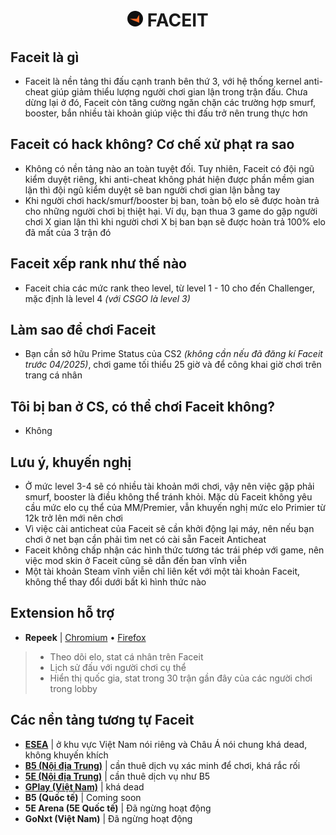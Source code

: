 <h1 align="center"><img width="25px" style="border-radius: 50%" src="https://raw.githubusercontent.com/tori2105/CS2-Ultimate-Guide/refs/heads/main/IMG/faceit.png"> FACEIT</h1>

## Faceit là gì
- Faceit là nền tảng thi đấu cạnh tranh bên thứ 3, với hệ thống kernel anti-cheat giúp giảm thiểu lượng người chơi gian lận trong trận đấu. Chưa dừng lại ở đó, Faceit còn tăng cường ngăn chặn các trường hợp smurf, booster, bắn nhiều tài khoản giúp việc thi đấu trở nên trung thực hơn

## Faceit có hack không? Cơ chế xử phạt ra sao
- Không có nền tảng nào an toàn tuyệt đối. Tuy nhiên, Faceit có đội ngũ kiểm duyệt riêng, khi anti-cheat không phát hiện được phần mềm gian lận thì đội ngũ kiểm duyệt sẽ ban người chơi gian lận bằng tay
- Khi người chơi hack/smurf/booster bị ban, toàn bộ elo sẽ được hoàn trả cho những người chơi bị thiệt hại. Ví dụ, bạn thua 3 game do gặp người chơi X gian lận thì khi người chơi X bị ban bạn sẽ được hoàn trả 100% elo đã mất của 3 trận đó

## Faceit xếp rank như thế nào
- Faceit chia các mức rank theo level, từ level 1 - 10 cho đến Challenger, mặc định là level 4 *(với CSGO là level 3)*

## Làm sao để chơi Faceit
- Bạn cần sở hữu Prime Status của CS2 *(không cần nếu đã đăng kí Faceit trước 04/2025)*, chơi game tối thiểu 25 giờ và để công khai giờ chơi trên trang cá nhân

## Tôi bị ban ở CS, có thể chơi Faceit không?
- Không
 
## Lưu ý, khuyến nghị
- Ở mức level 3-4 sẽ có nhiều tài khoản mới chơi, vậy nên việc gặp phải smurf, booster là điều không thể tránh khỏi. Mặc dù Faceit không yêu cầu mức elo cụ thể của MM/Premier, vẫn khuyến nghị mức elo Primier từ 12k trở lên mới nên chơi
- Vì việc cài anticheat của Faceit sẽ cần khởi động lại máy, nên nếu bạn chơi ở net bạn cần phải tìm net có cài sẵn Faceit Anticheat
- Faceit không chấp nhận các hình thức tương tác trái phép với game, nên việc mod skin ở Faceit cũng sẽ dẫn đến ban vĩnh viễn
- Một tài khoản Steam vĩnh viễn chỉ liên kết với một tài khoản Faceit, không thể thay đổi dưới bất kì hình thức nào

## Extension hỗ trợ
- **Repeek** | <a href="https://chrome.google.com/webstore/detail/repeek/mokknliiomknodkdmpcellamkopbdmao">Chromium</a> • <a href="https://addons.mozilla.org/en-US/firefox/addon/repeek/">Firefox</a>
> - Theo dõi elo, stat cá nhân trên Faceit
> - Lịch sử đấu với người chơi cụ thể
> - Hiển thị quốc gia, stat trong 30 trận gần đây của các người chơi trong lobby

## Các nền tảng tương tự Faceit
- **[ESEA](https://play.esea.net/)** | ở khu vực Việt Nam nói riêng và Châu Á nói chung khá dead, không khuyến khích
- **[B5 (Nội địa Trung)](https://www.b5csgo.plus/)** | cần thuê dịch vụ xác minh để chơi, khá rắc rối
- **[5E (Nội địa Trung)](https://www.5eplay.com/)** | cần thuê dịch vụ như B5
- **[GPlay (Việt Nam)](https://gplay.vn/)** | khá dead
- **B5 (Quốc tế)** | Coming soon
- **5E Arena (5E Quốc tế)** | Đã ngừng hoạt động
- **GoNxt (Việt Nam)** | Đã ngừng hoạt động

